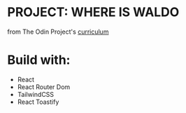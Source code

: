 # PROJECT: WHERE IS WALDO

from The Odin Project's [curriculum](https://www.theodinproject.com/paths/full-stack-javascript/courses/javascript/lessons/where-s-waldo-a-photo-tagging-app)

# Build with:

- React
- React Router Dom
- TailwindCSS
- React Toastify
